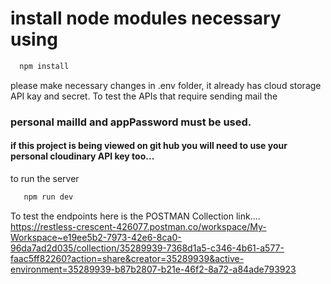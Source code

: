 
# install node modules necessary using 

```js
  npm install
```

please make necessary changes in .env folder, it already has cloud storage API kay and secret.
To test the APIs that require sending mail the 
### personal mailId and appPassword must be used.

#### if this project is being viewed on git hub you will need to use your personal cloudinary API key too...

to run the server

``` js 
   npm run dev
```


To test the endpoints here is the POSTMAN Collection link....
https://restless-crescent-426077.postman.co/workspace/My-Workspace~e19ee5b2-7973-42e6-8ca0-96da7ad2d035/collection/35289939-7368d1a5-c346-4b61-a577-faac5ff82260?action=share&creator=35289939&active-environment=35289939-b87b2807-b21e-46f2-8a72-a84ade793923